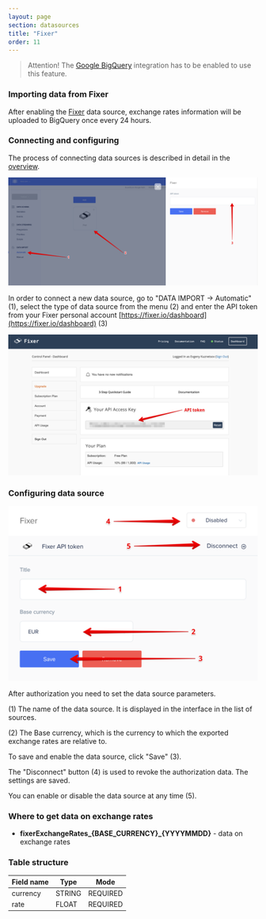 ```yaml
---
layout: page
section: datasources
title: "Fixer"
order: 11
---
```


> Attention! The [Google BigQuery](/integrations/google-bigquery) integration has to be enabled to use this feature.

### Importing data from Fixer

After enabling the [Fixer](http://fixer.io) data source, exchange rates information will be uploaded to BigQuery once every 24 hours.

### Connecting and configuring

The process of connecting data sources is described in detail in the [overview](https://docs.segmentstream.com/datasources/index).

![](/img/fixer1.png)

In order to connect a new data source, go to "DATA IMPORT → Automatic" (1), select the type of data source from the menu (2) and enter the API token from your Fixer personal account [https://fixer.io/dashboard](https://fixer.io/dashboard) (3)

![](/img/fixer2.png)

### Configuring data source

![](/img/fixer3.png)

After authorization you need to set the data source parameters.

(1) The name of the data source. It is displayed in the interface in the list of sources.

(2) The Base currency, which is the currency to which the exported exchange rates are relative to.

To save and enable the data source, click "Save" (3).

The "Disconnect" button (4) is used to revoke the authorization data. The settings are saved.

You can enable or disable the data source at any time (5).

### Where to get data on exchange rates

- **fixerExchangeRates_{BASE_CURRENCY}_{YYYYMMDD}** - data on exchange rates

### Table structure

Field name|Type|Mode
--- | --- | ---
currency | STRING | REQUIRED
rate | FLOAT | REQUIRED
